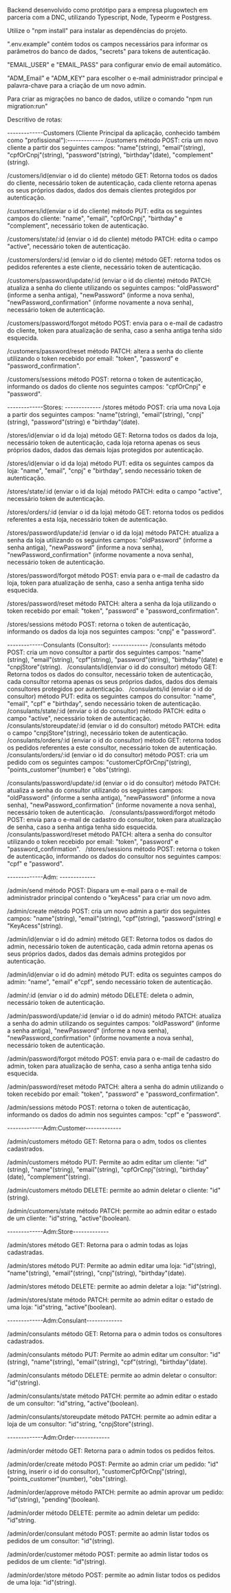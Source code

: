Backend desenvolvido como protótipo para a empresa plugowtech em parceria com a DNC, utilizando Typescript, Node, Typeorm e Postgress.

Utilize o "npm install" para instalar as dependências do projeto.

".env.example" contém todos os campos necessários para informar os parâmetros do banco de dados, "secrets" para tokens de autenticação.

"EMAIL_USER" e "EMAIL_PASS" para configurar envio de email automático.

"ADM_Email" e "ADM_KEY" para escolher o e-mail administrador principal e palavra-chave para a criação de um novo admin.

Para criar as migrações no banco de dados, utilize o comando "npm run migration:run"

Descritivo de rotas:

-------------Customers (Cliente Principal da aplicação, conhecido também como "profissional"):-------------
/customers método POST: cria um novo cliente a partir dos seguintes campos: "name"(string), "email"(string), "cpfOrCnpj"(string), "password"(string), "birthday"(date), "complement"(string).

/customers/id(enviar o id do cliente) método GET: Retorna todos os dados do cliente, necessário token de autenticação, cada cliente retorna apenas os seus próprios dados, dados dos demais clientes protegidos por autenticação.

/customers/id(enviar o id do cliente) método PUT: edita os seguintes campos do cliente: "name", "email", "cpfOrCnpj", "birthday" e "complement", necessário token de autenticação.

/customers/state/:id (enviar o id do cliente) método PATCH: edita o campo "active", necessário token de autenticação.

/customers/orders/:id (enviar o id do cliente) método GET: retorna todos os pedidos referentes a este cliente, necessário token de autenticação.

/customers/password/update/:id (enviar o id do cliente) método PATCH: atualiza a senha do cliente utilizando os seguintes campos: "oldPassword" (informe a senha antiga), "newPassword" (informe a nova senha), "newPassword_confirmation" (informe novamente a nova senha), necessário token de autenticação.

/customers/password/forgot método POST: envia para o e-mail de cadastro do cliente, token para atualização de senha, caso a senha antiga tenha sido esquecida.

/customers/password/reset método PATCH: altera a senha do cliente utilizando o token recebido por email: "token", "password" e "password_confirmation".

/customers/sessions método POST: retorna o token de autenticação, informando os dados do cliente nos seguintes campos: "cpfOrCnpj" e "password".

-------------Stores: -------------
/stores método POST: cria uma nova Loja a partir dos seguintes campos: "name"(string), "email"(string), "cnpj"(string), "password"(string) e "birthday"(date).

/stores/id(enviar o id da loja) método GET: Retorna todos os dados da loja, necessário token de autenticação, cada loja retorna apenas os seus próprios dados, dados das demais lojas protegidos por autenticação.

/stores/id(enviar o id da loja) método PUT: edita os seguintes campos da loja: "name", "email", "cnpj" e "birthday", sendo necessário token de autenticação.

/stores/state/:id (enviar o id da loja) método PATCH: edita o campo "active", necessário token de autenticação.

/stores/orders/:id (enviar o id da loja) método GET: retorna todos os pedidos referentes a esta loja, necessário token de autenticação.

/stores/password/update/:id (enviar o id da loja) método PATCH: atualiza a senha da loja utilizando os seguintes campos: "oldPassword" (informe a senha antiga), "newPassword" (informe a nova senha), "newPassword_confirmation" (informe novamente a nova senha), necessário token de autenticação.

/stores/password/forgot método POST: envia para o e-mail de cadastro da loja, token para atualização de senha, caso a senha antiga tenha sido esquecida.

/stores/password/reset método PATCH: altera a senha da loja utilizando o token recebido por email: "token", "password" e "password_confirmation".

/stores/sessions método POST: retorna o token de autenticação, informando os dados da loja nos seguintes campos: "cnpj" e "password".

-------------Consulants (Consultor): -------------
/consulants método POST: cria um novo consultor a partir dos seguintes campos: "name"(string), "email"(string), "cpf"(string), "password"(string), "birthday"(date) e "cnpjStore"(string).
 
/consulants/id(enviar o id do consultor) método GET: Retorna todos os dados do consultor, necessário token de autenticação, cada consultor retorna apenas os seus próprios dados, dados dos demais consultores protegidos por autenticação.
 
/consulants/id (enviar o id do consultor) método PUT: edita os seguintes campos do consultor: "name", "email", "cpf" e "birthday", sendo necessário token de autenticação.
 
/consulants/state/:id (enviar o id do consultor) método PATCH: edita o campo "active", necessário token de autenticação.
 
/consulants/storeupdate/:id (enviar o id do consultor) método PATCH: edita o campo "cnpjStore"(string), necessário token de autenticação.
 
/consulants/orders/:id (enviar o id do consultor) método GET: retorna todos os pedidos referentes a este consultor, necessário token de autenticação.
 
/consulants/orders/:id (enviar o id do consultor) método POST: cria um pedido com os seguintes campos: "customerCpfOrCnpj"(string), "points_customer"(number) e "obs"(string).

/consulants/password/update/:id (enviar o id do consultor) método PATCH: atualiza a senha do consultor utilizando os seguintes campos: "oldPassword" (informe a senha antiga), "newPassword" (informe a nova senha), "newPassword_confirmation" (informe novamente a nova senha), necessário token de autenticação.
 
/consulants/password/forgot método POST: envia para o e-mail de cadastro do consultor, token para atualização de senha, caso a senha antiga tenha sido esquecida.
 
/consulants/password/reset método PATCH: altera a senha do consultor utilizando o token recebido por email: "token", "password" e "password_confirmation".
 
/stores/sessions método POST: retorna o token de autenticação, informando os dados do consultor nos seguintes campos: "cpf" e "password".
 
 

-------------Adm: -------------


/admin/send método POST: Dispara um e-mail para o e-mail de administrador principal contendo o "keyAcess" para criar um novo adm.


/admin/create método POST: cria um novo admin a partir dos seguintes campos: "name"(string), "email"(string), "cpf"(string), "password"(string) e "KeyAcess"(string).


/admin/id(enviar o id do admin) método GET: Retorna todos os dados do admin, necessário token de autenticação, cada admin retorna apenas os seus próprios dados, dados das demais admins protegidos por autenticação.


/admin/id(enviar o id do admin) método PUT: edita os seguintes campos do admin: "name", "email" e"cpf", sendo necessário token de autenticação.


/admin/:id (enviar o id do admin) método DELETE: deleta o admin, necessário token de autenticação.


/admin/password/update/:id (enviar o id do admin) método PATCH: atualiza a senha do admin utilizando os seguintes campos: "oldPassword" (informe a senha antiga), "newPassword" (informe a nova senha), "newPassword_confirmation" (informe novamente a nova senha), necessário token de autenticação.


/admin/password/forgot método POST: envia para o e-mail de cadastro do admin, token para atualização de senha, caso a senha antiga tenha sido esquecida.


/admin/password/reset método PATCH: altera a senha do admin utilizando o token recebido por email: "token", "password" e "password_confirmation".


/admin/sessions método POST: retorna o token de autenticação, informando os dados do admin nos seguintes campos: "cpf" e "password".


-------------Adm:Customer-------------

/admin/customers método GET: Retorna para o adm, todos os clientes cadastrados.


/admin/customers método PUT: Permite ao adm editar um cliente: "id"(string), "name"(string), "email"(string), "cpfOrCnpj"(string), "birthday"(date), "complement"(string).


/admin/customers método DELETE: permite ao admin deletar o cliente: "id"(string).


/admin/customers/state método PATCH: permite ao admin editar o estado de um cliente: "id"string, "active"(boolean).



-------------Adm:Store-------------

/admin/stores método GET: Retorna para o admin todas as lojas cadastradas.


/admin/stores método PUT: Permite ao admin editar uma loja: "id"(string), "name"(string), "email"(string), "cnpj"(string), "birthday"(date).


/admin/stores método DELETE: permite ao admin deletar a loja: "id"(string).


/admin/stores/state método PATCH: permite ao admin editar o estado de uma loja: "id"string, "active"(boolean).

-------------Adm:Consulant-------------

/admin/consulants método GET: Retorna para o admin todos os consultores cadastrados.


/admin/consulants método PUT: Permite ao admin editar um consultor: "id"(string), "name"(string), "email"(string), "cpf"(string), "birthday"(date).


/admin/consulants método DELETE: permite ao admin deletar o consultor: "id"(string).


/admin/consulants/state método PATCH: permite ao admin editar o estado de um consultor: "id"string, "active"(boolean).


/admin/consulants/storeupdate método PATCH: permite ao admin editar a loja de um consultor: "id"string, "cnpjStore"(string).


-------------Adm:Order-------------

/admin/order método GET: Retorna para o admin todos os pedidos feitos.


/admin/order/create método POST: Permite ao admin criar um pedido: "id"(string, inserir o id do consultor), "customerCpfOrCnpj"(string), "points_customer"(number), "obs"(string).


/admin/order/approve método PATCH: permite ao admin aprovar um pedido: "id"(string), "pending"(boolean).


/admin/order método DELETE: permite ao admin deletar um pedido: "id"string.


/admin/order/consulant método POST: permite ao admin listar todos os pedidos de um consultor: "id"(string).


/admin/order/customer método POST: permite ao admin listar todos os pedidos de um cliente: "id"(string).


/admin/order/store método POST: permite ao admin listar todos os pedidos de uma loja: "id"(string).
